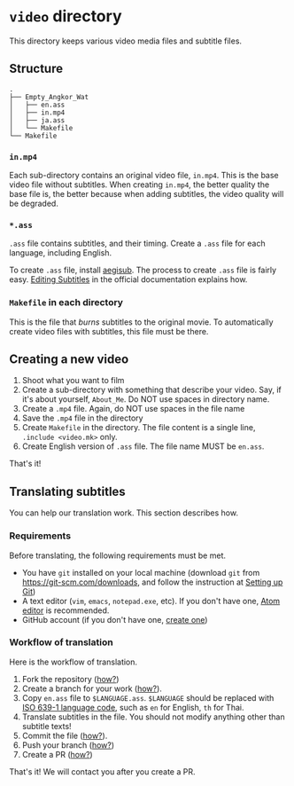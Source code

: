 # `video` directory

This directory keeps various video media files and subtitle files.

## Structure

```
.
├── Empty_Angkor_Wat
│   ├── en.ass
│   ├── in.mp4
│   ├── ja.ass
│   └── Makefile
└── Makefile
```

### `in.mp4`

Each sub-directory contains an original video file, `in.mp4`. This is the base
video file without subtitles. When creating `in.mp4`, the better quality the
base file is, the better because when adding subtitles, the video quality will
be degraded.

### `*.ass`

`.ass` file contains subtitles, and their timing. Create a `.ass` file for
each language, including English.

To create `.ass` file, install [aegisub](http://www.aegisub.org/). The process
to create `.ass` file is fairly easy.
[Editing Subtitles](http://docs.aegisub.org/3.2/Editing_Subtitles/) in the
official documentation explains how.

### `Makefile` in each directory

This is the file that _burns_ subtitles to the original movie. To
automatically create video files with subtitles, this file must be there.

## Creating a new video

1. Shoot what you want to film
1. Create a sub-directory with something that describe your video. Say, if
it's about yourself, `About_Me`. Do NOT use spaces in directory name.
1. Create a `.mp4` file. Again, do NOT use spaces in the file name
1. Save the `.mp4` file in the directory
1. Create `Makefile` in the directory. The file content is a single line,
   `.include <video.mk>` only.
1. Create English version of `.ass` file. The file name MUST be `en.ass`.

That's it!

## Translating subtitles

You can help our translation work. This section describes how.

### Requirements

Before translating, the following requirements must be met.

- You have `git` installed on your local machine
  (download `git` from https://git-scm.com/downloads, and follow the
  instruction at [Setting up Git](https://help.github.com/en/github/getting-started-with-github/set-up-git#setting-up-git))
- A text editor (`vim`, `emacs`, `notepad.exe`, etc). If you don't have one,
  [Atom editor](https://flight-manual.atom.io/getting-started/sections/installing-atom/)
  is recommended.
- GitHub account (if you don't have one, [create one](https://github.com/join))

### Workflow of translation

Here is the workflow of translation.

1. Fork the repository ([how?](https://help.github.com/en/github/getting-started-with-github/fork-a-repo))
1. Create a branch for your work ([how?](https://help.github.com/en/desktop/contributing-to-projects/creating-a-branch-for-your-work)).
1. Copy `en.ass` file to `$LANGUAGE.ass`. `$LANGUAGE` should be replaced with
   [ISO 639-1 language code](https://en.wikipedia.org/wiki/List_of_ISO_639-1_codes),
   such as `en` for English, `th` for Thai.
1. Translate subtitles in the file. You should not modify anything other than
   subtitle texts!
1. Commit the file ([how?](https://help.github.com/en/github/managing-files-in-a-repository/adding-a-file-to-a-repository-using-the-command-line)).
1. Push your branch ([how?](https://help.github.com/en/github/using-git/pushing-commits-to-a-remote-repository))
1. Create a PR ([how?](https://help.github.com/en/github/collaborating-with-issues-and-pull-requests/creating-a-pull-request))

That's it! We will contact you after you create a PR.
